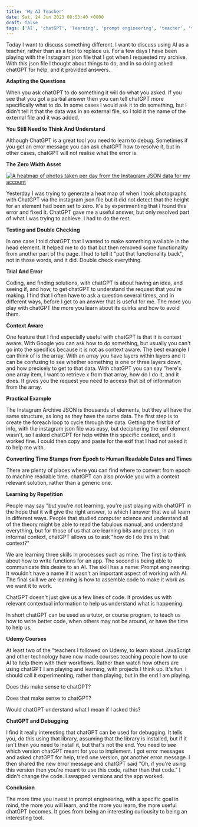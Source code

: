 ```yaml
---
title: 'My AI Teacher'
date: Sat, 24 Jun 2023 08:53:40 +0000
draft: false
tags: ['AI', 'chatGPT', 'learning', 'prompt engineering', 'teacher', 'tech related']
---
```


Today I want to discuss something different. I want to discuss using AI as a teacher, rather than as a tool to replace us. For a few days I have been playing with the Instagram json file that I got when I requested my archive. With this json file I thought about things to do, and in so doing asked chatGPT for help, and it provided answers.

**Adapting the Questions**

When you ask chatGPT to do something it will do what you asked. If you see that you got a partial answer then you can tell chatGPT more specifically what to do. In some cases I would ask it to do something, but I didn't tell it that the data was in an external file, so I told it the name of the external file and it was added.

**You Still Need to Think And Understand**

Although ChatGPT is a great tool you need to learn to debug. Sometimes if you get an error message you can ask chatGPT how to resolve it, but in other cases, chatGPT will not realise what the error is.

**The Zero Width Asset**

[![A heatmap of photos taken per day from the Instagram JSON data for my account ](https://www.main-vision.com/richard/blog/wp-content/uploads/2023/06/Screenshot-2023-06-24-at-10.53.56-1024x439.png)](https://www.main-vision.com/richard/blog/wp-content/uploads/2023/06/Screenshot-2023-06-24-at-10.53.56.png)

Yesterday I was trying to generate a heat map of when I took photographs with ChatGPT via the instagram json file but it did not detect that the height for an element had been set to zero. It's by experimenting that I found this error and fixed it. ChatGPT gave me a useful answer, but only resolved part of what I was trying to achieve. I had to do the rest.

**Testing and Double Checking**

In one case I told chatGPT that I wanted to make something available in the head element. It helped me to do that but then removed some functionality from another part of the page. I had to tell it "put that functionality back", not in those words, and it did. Double check everything.

**Trial And Error**

Coding, and finding solutions, with chatGPT is about having an idea, and seeing if, and how, to get chatGPT to understand the request that you're making. I find that I often have to ask a question several times, and in different ways, before I get to an answer that is useful for me. The more you play with chatGPT the more you learn about its quirks and how to avoid them.

**Context Aware**

One feature that I find especially useful with chatGPT is that it is context aware. With Google you can ask how to do something, but usually you can't go into the specifics because it is not as context aware. The best example I can think of is the array. With an array you have layers within layers and it can be confusing to see whether something is one or three layers down, and how precisely to get to that data. With chatGPT you can say "here's one array item, I want to retrieve x from that array, how do I do it, and it does. It gives you the request you need to access that bit of information from the array.

**Practical Example**

The Instagram Archive JSON is thousands of elements, but they all have the same structure, as long as they have the same data. The first step is to create the foreach loop to cycle through the data. Getting the first bit of info, with the instagram json file was easy, but deciphering the exif element wasn't, so I asked chatGPT for help within this specific context, and it worked fine. I could then copy and paste for the exif that I had not asked it to help me with.

**Converting Time Stamps from Epoch to Human Readable Dates and Times**

There are plenty of places where you can find where to convert from epoch to machine readable time. chatGPT can also provide you with a context relevant solution, rather than a generic one.

**Learning by Repetition**

People may say "but you're not learning, you're just playing with chatGPT in the hope that it will give the right answer, to which I answer that we all learn in different ways. People that studied computer science and understand all of the theory might be able to read the fabulous manual, and understand everything, but for those of us that are learning bits and pieces, in an informal context, chatGPT allows us to ask "how do I do this in that context?"

We are learning three skills in processes such as mine. The first is to think about how to write functions for an app. The second is being able to communicate this desire to an AI. The skill has a name: Prompt engineering. It wouldn't have a name if it wasn't an important aspect of working with AI. The final skill we are learning is how to assemble code to make it work as we want it to work.

ChatGPT doesn't just give us a few lines of code. It provides us with relevant contextual information to help us understand what is happening.

In short chatGPT can be used as a tutor, or course program, to teach us how to write better code, when others may not be around, or have the time to help us.

**Udemy Courses**

At least two of the "teachers I followed on Udemy, to learn about JavaScript and other technology have now made courses teaching people how to use AI to help them with their workflows. Rather than watch how others are using chatGPT I am playing and learning, with projects I think up. It's fun. I should call it experimenting, rather than playing, but in the end I am playing.

Does this make sense to chatGPT?

Does that make sense to chatGPT?

Would chatGPT understand what I mean if I asked this?

**ChatGPT and Debugging**

I find it really interesting that chatGPT can be used for debugging. It tells you, do this using that library, assuming that the library is installed, but if it isn't then you need to install it, but that's not the end. You need to see which version chatGPT meant for you to implement. I got error messages and asked chatGPT for help, tried one version, got another error message. I then shared the new error message and chatGPT said "Oh, if you're using this version then you're meant to use this code, rather than that code." I didn't change the code. I swapped versions and the app worked.

**Conclusion**

The more time you invest in prompt engineering, with a specific goal in mind, the more you will learn, and the more you learn, the more useful chatGPT becomes. It goes from being an interesting curiousity to being an interesting tool.